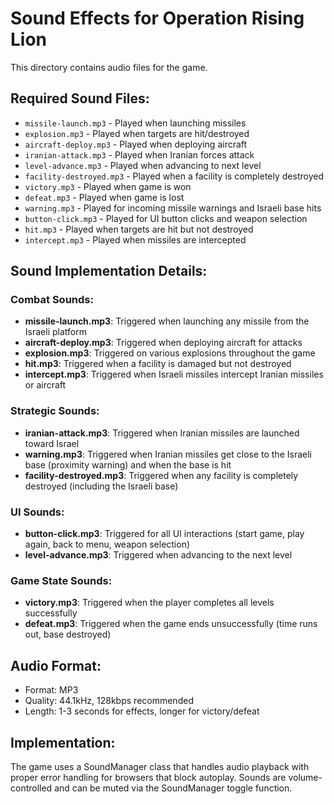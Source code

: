 # Sound Effects for Operation Rising Lion

This directory contains audio files for the game. 

## Required Sound Files:

- `missile-launch.mp3` - Played when launching missiles
- `explosion.mp3` - Played when targets are hit/destroyed
- `aircraft-deploy.mp3` - Played when deploying aircraft
- `iranian-attack.mp3` - Played when Iranian forces attack
- `level-advance.mp3` - Played when advancing to next level
- `facility-destroyed.mp3` - Played when a facility is completely destroyed
- `victory.mp3` - Played when game is won
- `defeat.mp3` - Played when game is lost
- `warning.mp3` - Played for incoming missile warnings and Israeli base hits
- `button-click.mp3` - Played for UI button clicks and weapon selection
- `hit.mp3` - Played when targets are hit but not destroyed
- `intercept.mp3` - Played when missiles are intercepted

## Sound Implementation Details:

### Combat Sounds:
- **missile-launch.mp3**: Triggered when launching any missile from the Israeli platform
- **aircraft-deploy.mp3**: Triggered when deploying aircraft for attacks
- **explosion.mp3**: Triggered on various explosions throughout the game
- **hit.mp3**: Triggered when a facility is damaged but not destroyed
- **intercept.mp3**: Triggered when Israeli missiles intercept Iranian missiles or aircraft

### Strategic Sounds:
- **iranian-attack.mp3**: Triggered when Iranian missiles are launched toward Israel
- **warning.mp3**: Triggered when Iranian missiles get close to the Israeli base (proximity warning) and when the base is hit
- **facility-destroyed.mp3**: Triggered when any facility is completely destroyed (including the Israeli base)

### UI Sounds:
- **button-click.mp3**: Triggered for all UI interactions (start game, play again, back to menu, weapon selection)
- **level-advance.mp3**: Triggered when advancing to the next level

### Game State Sounds:
- **victory.mp3**: Triggered when the player completes all levels successfully
- **defeat.mp3**: Triggered when the game ends unsuccessfully (time runs out, base destroyed)

## Audio Format:
- Format: MP3
- Quality: 44.1kHz, 128kbps recommended
- Length: 1-3 seconds for effects, longer for victory/defeat

## Implementation:
The game uses a SoundManager class that handles audio playback with proper error handling for browsers that block autoplay. Sounds are volume-controlled and can be muted via the SoundManager toggle function.
